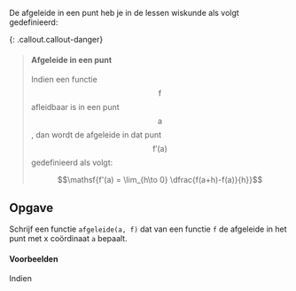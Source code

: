De afgeleide in een punt heb je in de lessen wiskunde als volgt gedefinieerd:

{: .callout.callout-danger}
> #### Afgeleide in een punt
> Indien een functie $$\mathsf{f}$$ afleidbaar is in een punt $$\mathsf{a}$$, dan wordt de afgeleide in dat punt $$\mathsf{f'(a)}$$ gedefinieerd als volgt:
> 
> $$\mathsf{f'(a) = \lim_{h\to 0} \dfrac{f(a+h)-f(a)}{h}}$$

## Opgave

Schrijf een functie `afgeleide(a, f)` dat van een functie `f` de afgeleide in het punt met x coördinaat `a` bepaalt.

#### Voorbeelden

Indien
